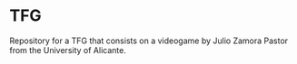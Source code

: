 # TFG
Repository for a TFG that consists on a videogame by Julio Zamora Pastor from the University of Alicante.
